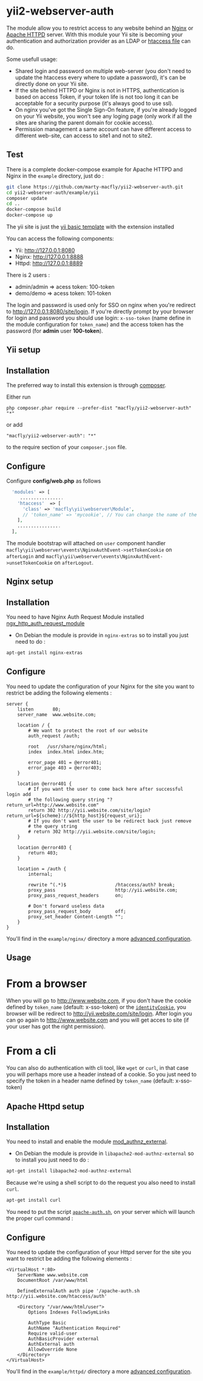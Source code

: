 # yii2-webserver-auth

The module allow you to restrict access to any website behind an [Nginx](http://nginx.org/) or [Apache HTTPD](httpd.apache.org) server. With this module your Yii site is becoming your authentication and authorization provider as an LDAP or [htaccess file](httpd.apache.org/docs/current/howto/htaccess.html) can do.

Some usefull usage:
- Shared login and password on multiple web-server (you don't need to update the htaccess every where to update a password), it's can be directly done on your Yii site.
- If the site behind HTTPD or Nginx is not in HTTPS, authentication is based on access Token, if your token life is not too long it can be acceptable for a security purpose (it's always good to use ssl).
- On nginx you've got the Single Sign-On feature, if you're already logged on your Yii website, you won't see any loging page (only work if all the sites are sharing the parent domain for cookie access).
- Permission management a same account can have different access to different web-site, can access to site1 and not to site2.

## Test

There is a complete docker-compose example for Apache HTTPD and Nginx in the `example` directory, just do :

```bash
git clone https://github.com/marty-macfly/yii2-webserver-auth.git
cd yii2-webserver-auth/example/yii
composer update
cd ..
docker-compose build
docker-compose up
```

The yii site is just the [yii basic template](http://www.yiiframework.com/doc-2.0/guide-start-installation.html) with the extension installed

You can access the following components:

* Yii: http://127.0.0.1:8080
* Nginx: http://127.0.0.1:8888
* Httpd: http://127.0.0.1:8889


There is 2 users :
* admin/admin => acess token: 100-token
* demo/demo => acess token: 101-token

The login and password is used only for SSO on nginx when you're redirect to http://127.0.0.1:8080/site/login.
If you're directly prompt by your browser for login and password you should use login: `x-sso-token` (name define in the module configuration for `token_name`) and the access token has the password (for **admin** user **100-token**).

## Yii setup

Installation
------------

The preferred way to install this extension is through [composer](http://getcomposer.org/download/).

Either run

```
php composer.phar require --prefer-dist "macfly/yii2-webserver-auth" "*"
```

or add

```
"macfly/yii2-webserver-auth": "*"
```

to the require section of your `composer.json` file.

Configure
------------

Configure **config/web.php** as follows

```php
  'modules' => [
     ................
    'htaccess'  => [
      'class' => 'macfly\yii\webserver\Module',
      // 'token_name' => 'mycookie', // You can change the name of the login/cookie/header in which the authentication token will be set/get
    ],
    ................
  ],
```

The module bootstrap will attached on `user` component handler `macfly\yii\webserver\events\NginxAuthEvent->setTokenCookie` on  `afterLogin` and `macfly\yii\webserver\events\NginxAuthEvent->unsetTokenCookie` on  `afterLogout`.


## Nginx setup


Installation
------------

You need to have Nginx Auth Request Module installed  [ngx_http_auth_request_module](http://nginx.org/en/docs/http/ngx_http_auth_request_module.html)

* On Debian the module is provide in `nginx-extras` so to install you just need to do :

```bash
apt-get install nginx-extras
```

Configure
------------

You need to update the configuration of your Nginx for the site you want to restrict be adding the following elements :

```
server {
    listen       80;
    server_name  www.website.com;

    location / {
        # We want to protect the root of our website
        auth_request /auth;

        root   /usr/share/nginx/html;
        index  index.html index.htm;

        error_page 401 = @error401;
        error_page 403 = @error403;
    }

    location @error401 {
        # If you want the user to come back here after successful login add
        # the following query string "?return_url=http://www.website.com"
        return 302 http://yii.website.com/site/login?return_url=${scheme}://${http_host}${request_uri};
        # If you don't want the user to be redirect back just remove
        # the query string
        # return 302 http://yii.website.com/site/login;
    }

    location @error403 {
        return 403;
    }

    location = /auth {
        internal;

        rewrite ^(.*)$                  /htaccess/auth? break;
        proxy_pass                      http://yii.website.com;
        proxy_pass_request_headers      on;

        # Don't forward useless data
        proxy_pass_request_body         off;
        proxy_set_header Content-Length "";
    }
}
```

You'll find in the `example/nginx/` directory a more [advanced configuration](example/nginx/conf.d/auth.conf).

Usage
------------

# From a browser

When you will go to http://www.website.com, if you don't have the cookie defined by `token_name` (default: x-sso-token) or the [`identityCookie`](http://www.yiiframework.com/doc-2.0/yii-web-user.html#$identityCookie-detail), you browser will be redirect to http://yii.website.com/site/login. After login you can go again to http://www.website.com and you will get acces to site (if your user has got the right permission).

# From a cli

You can also do authentication with cli tool, like `wget` or `curl`, in that case you will perhaps more use a header instead of a cookie. So you just need to specify the token in a header name defined by `token_name` (default: x-sso-token)


## Apache Httpd setup

Installation
------------

You need to install and enable the module [mod_authnz_external](https://github.com/kitech/mod_authnz_external/blob/master/INSTALL).

* On Debian the module is provide in `libapache2-mod-authnz-external` so to install you just need to do :

```bash
apt-get install libapache2-mod-authnz-external
```

Because we're using a shell script to do the request you also need to install `curl`.

```bash
apt-get install curl
```

You need to put the script [`apache-auth.sh`](example/httpd/apache-auth.sh), on your server which will launch the proper curl command :

Configure
------------

You need to update the configuration of your Httpd server for the site you want to restrict be adding the following elements :

```
<VirtualHost *:80>
	ServerName www.website.com
	DocumentRoot /var/www/html

	DefineExternalAuth auth pipe '/apache-auth.sh http://yii.website.com/htaccess/auth'

	<Directory "/var/www/html/user">
		Options Indexes FollowSymLinks

		AuthType Basic
		AuthName "Authentication Required"
		Require valid-user
		AuthBasicProvider external
		AuthExternal auth
		AllowOverride None
	</Directory>
</VirtualHost>
```

You'll find in the `example/httpd/` directory a more [advanced configuration](example/httpd/default.conf).
